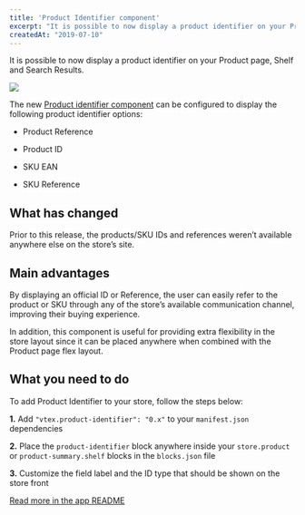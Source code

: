 ```yaml
---
title: 'Product Identifier component'
excerpt: "It is possible to now display a product identifier on your Product page, Shelf and Search Results."
createdAt: "2019-07-10"
---
```


It is possible to now display a product identifier on your Product page, Shelf and Search Results.

![](https://user-images.githubusercontent.com/52087100/60997935-62a03380-a32e-11e9-9c3b-754fdc01ec7d.png)

The new [Product identifier component](https://github.com/vtex-apps/product-identifier) can be configured to display the following product identifier options:

- Product Reference

- Product ID

- SKU EAN

- SKU Reference


## What has changed

Prior to this release, the products/SKU IDs and references weren’t available anywhere else on the store’s site.

## Main advantages

By displaying an official ID or Reference, the user can easily refer to the product or SKU through any of the store’s available communication channel, improving their buying experience.

In addition, this component is useful for providing extra flexibility in the store layout since it can be placed anywhere when combined with the Product page flex layout.


## What you need to do

To add Product Identifier to your store, follow the steps below:

__1.__ Add `"vtex.product-identifier": "0.x"` to your `manifest.json` dependencies

__2.__ Place the `product-identifier` block anywhere inside your `store.product` or `product-summary.shelf` blocks in the `blocks.json` file

__3.__ Customize the field label and the ID type that should be shown on the store front

[Read more in the app README](https://github.com/vtex-apps/product-identifier)
